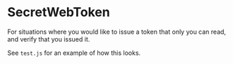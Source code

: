 # SecretWebToken

For situations where you would like to issue a token that only you can read, and verify that you issued it.

See `test.js` for an example of how this looks.
